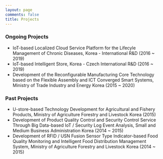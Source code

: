 ```yaml
---
layout: page
comments: false
title: Projects
---
```


### Ongoing Projects
- IoT-based Localized Cloud Service Platform for the Lifecyle Management of Chronic Diseases, Korea - International R&D (2016 ~ 2019)
- IoT-based Intelligent Store, Korea - Czech International R&D (2016 ~ 2019)
- Development of the Reconfigurable Manufacturing Core Technology based on the Flexible Assembly and ICT Converged Smart Systems, Ministry of Trade Industry and Energy Korea (2015 ~ 2020)

### Past Projects
- U-store-based Technology Development for Agricultural and Fishery Products, Ministry of Agriculture Forestry and Livestock Korea (2015)
- Development of Product Quality Control and Security Control Service Through Big Data-based IoT / Security Log Event Analysis, Small and Medium Business Administration Korea (2014 ~ 2015)
- Development of RFID / USN Fusion Sensor Type Indicator-based Food Quality Monitoring and Intelligent Food Distribution Management System, Ministry of Agriculture Forestry and Livestock Korea (2014 ~ 2015)
